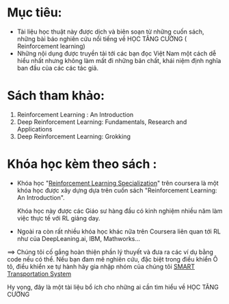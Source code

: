 # Mục tiêu:
* Tài liệu học thuật này được dịch và biên soạn từ những cuốn sách, những bài báo nghiên cứu nổi tiếng về HỌC TĂNG CƯỜNG ( Reinforcement learning)
* Những nội dụng được truyền tải tới các bạn đọc Việt Nam một cách dễ hiểu nhất nhưng không làm mất đi những bản chất, khái niệm định nghĩa ban đầu của các các tác giả.
  
# Sách tham khảo:
  1. Reinforcement Learning : An Introduction
  2. Deep Reinforcement Learning: Fundamentals, Research and Applications
  3. Deep Reinforcement Learning: Grokking
# Khóa học kèm theo sách :
  * Khóa học "[Reinforcement Learning Specialization](https://github.com/Nghiemld93/DRLbook.git)" trên coursera là một khóa học được xây dựng dựa trên cuốn sách "Reinforcement Learning: An Introduction".
    
    Khóa học này được các Giáo sư hàng đầu có kinh nghiệm nhiều năm làm việc thực tế với RL giảng day.
  * Ngoài ra còn rất nhiều khóa học khác nữa trên Coursera liên quan tới RL như của DeepLeaning.ai, IBM, Mathworks...




==> Chúng tôi cố gắng hoàn thiện phần lý thuyết và đưa ra các ví dụ bằng code nếu có thể.
Nếu bạn đam mê nghiên cứu, đặc biệt trong điều khiển Ô tô, điều khiển xe tự hành hãy gia nhập nhóm của chúng tôi
[SMART Transportation System](https://sites.google.com/view/stmlab)


Hy vọng, đây là một tài liệu bổ ích cho những ai cần tìm hiểu về HỌC TĂNG CƯỜNG
